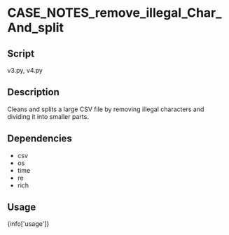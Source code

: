 # CASE_NOTES_remove_illegal_Char_And_split

## Script
v3.py, v4.py

## Description
Cleans and splits a large CSV file by removing illegal characters and dividing it into smaller parts.

## Dependencies
- csv
- os
- time
- re
- rich

## Usage
{info['usage']}
